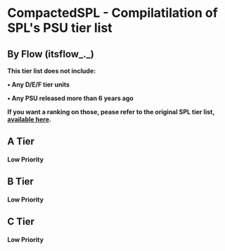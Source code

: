 # CompactedSPL - Compilatilation of SPL's PSU tier list

## By Flow (itsflow_._)

**This tier list does not include:**

   **• Any D/E/F tier units**
   
   **• Any PSU released more than 6 years ago**
   
**If you want a ranking on those, pease refer to the original SPL tier list, [available here](https://docs.google.com/spreadsheets/d/1akCHL7Vhzk_EhrpIGkz8zTEvYfLDcaSpZRB6Xt6JWkc/edit?gid=1719706335).**


## A Tier

#### Low Priority

## B Tier

#### Low Priority 

## C Tier

#### Low Priority
